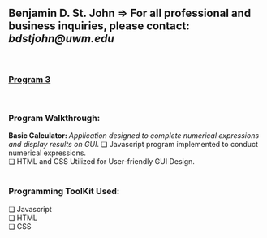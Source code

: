 <h2>Benjamin D. St. John => For all professional and business inquiries, please contact:<i> bdstjohn@uwm.edu</i></h2>
<br>
<h3><a href="https://github.com/sanctusjack/Project-3-Calculator">Program 3</a></h3>
<br>
<h3>Program Walkthrough:</h3>
<b>Basic Calculator: </b>
<i>Application designed to complete numerical expressions and display results on GUI</i>.
    ❏ Javascript program implemented to conduct numerical expressions.<br>
    ❏ HTML and CSS Utilized for User-friendly GUI Design.
<br>
<br>
<h3>Programming ToolKit Used:</h3>
    ❏ Javascript<br>
    ❏ HTML <br>
    ❏ CSS <br>
<br>
<br>

